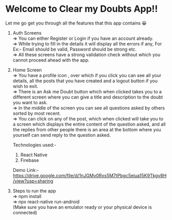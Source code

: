 # Welcome to Clear my Doubts App!!
Let me go get you through all the features that this app contains 😀

1) Auth Screens <br/>
=> You can either Register or Login if you have an account already.<br/>
=> While trying to fill in the details it will display all the errors if any, For Ex:- Email should be valid, Password should be strong etc.<br/>
=> All these screens have a strong validation check without which you cannot proceed ahead with the app.<br/>

2) Home Screen <br/>
=> You have a profile icon , over which if you click you can see all your details, all the posts that you have created and a logout button if you wish to exit.<br/>
=> There is an Ask me Doubt button which when clicked takes you to a different screen where you can give a title and description to the doubt you want to ask.<br/>
=> In the middle of the screen you can see all questions asked by others sorted by most recent.<br/>
=> You can click on any of the post, which when clicked will take you to a screen which displays the entire content of the question asked, and all the replies from other people
   there is an area at the bottom where you yourself can send reply to the question asked.<br/>
   
   
   Technologies used:-
   1) React Native
   2) Firebase

   Demo Link:- https://drive.google.com/file/d/1nJGMv0Rxs5M7tPbgc5eiua15K9Tkgv8H/view?usp=sharing <br/>
   
3) Steps to run the app <br/>
=> npm install <br/>
=> npx react-native run-android <br/>
(Make sure you have an emulator ready or your physical device is connected)
